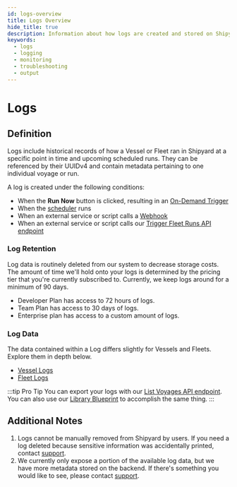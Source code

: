 ```yaml
---
id: logs-overview
title: Logs Overview
hide_title: true
description: Information about how logs are created and stored on Shipyard.
keywords:
  - logs
  - logging
  - monitoring
  - troubleshooting
  - output
---
```


# Logs

## Definition

Logs include historical records of how a Vessel or Fleet ran in Shipyard at a specific point in time and upcoming scheduled runs. They can be referenced by their UUIDv4 and contain metadata pertaining to one individual voyage or run.

A log is created under the following conditions:
-  When the **Run Now** button is clicked, resulting in an [On-Demand Trigger](../triggers/on-demand-triggers.md)
-  When the [scheduler](../triggers/schedule-triggers.md#timing-of-scheduling) runs
-  When an external service or script calls a [Webhook](../triggers/webhook-triggers.md)
-  When an external service or script calls our [Trigger Fleet Runs API endpoint](../api.md#trigger-fleet-runs)

### Log Retention

Log data is routinely deleted from our system to decrease storage costs. The amount of time we'll hold onto your logs is determined by the pricing tier that you're currently subscribed to. Currently, we keep logs around for a minimum of 90 days.
- Developer Plan has access to 72 hours of logs.
- Team Plan has access to 30 days of logs.
- Enterprise plan has access to a custom amount of logs.

### Log Data

The data contained within a Log differs slightly for Vessels and Fleets. Explore them in depth below.

- [Vessel Logs](vessel-logs.md)
- [Fleet Logs](fleet-logs.md)

:::tip Pro Tip
You can export your logs with our [List Voyages API endpoint](../api.md#list-voyages). You can also use our [Library Blueprint](../../blueprint-library/shipyard-api/shipyard-api-overview.md) to accomplish the same thing.
:::

## Additional Notes

1. Logs cannot be manually removed from Shipyard by users. If you need a log deleted because sensitive information was accidentally printed, contact [support](mailto:support@shipyardapp.com).
2. We currently only expose a portion of the available log data, but we have more metadata stored on the backend. If there's something you would like to see, please contact [support](mailto:support@shipyardapp.com).
